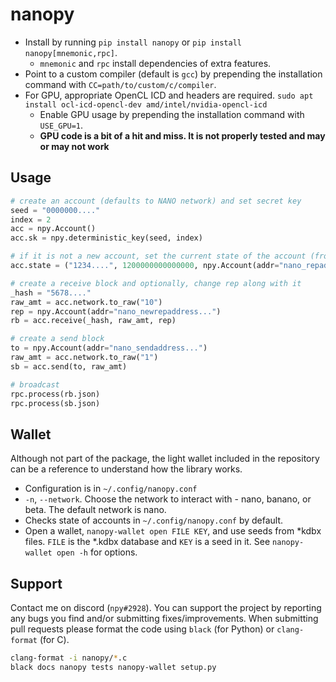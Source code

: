 # nanopy
* Install by running `pip install nanopy` or `pip install nanopy[mnemonic,rpc]`.
  * `mnemonic` and `rpc` install dependencies of extra features.
* Point to a custom compiler (default is `gcc`) by prepending the installation command with `CC=path/to/custom/c/compiler`.
* For GPU, appropriate OpenCL ICD and headers are required. `sudo apt install ocl-icd-opencl-dev amd/intel/nvidia-opencl-icd`
  * Enable GPU usage by prepending the installation command with `USE_GPU=1`.
  * **GPU code is a bit of a hit and miss. It is not properly tested and may or may not work**

## Usage
```py
# create an account (defaults to NANO network) and set secret key
seed = "0000000...."
index = 2
acc = npy.Account()
acc.sk = npy.deterministic_key(seed, index)

# if it is not a new account, set the current state of the account (frontier, raw bal, rep)
acc.state = ("1234....", 1200000000000000, npy.Account(addr="nano_repaddress..."))

# create a receive block and optionally, change rep along with it
_hash = "5678...."
raw_amt = acc.network.to_raw("10")
rep = npy.Account(addr="nano_newrepaddress...")
rb = acc.receive(_hash, raw_amt, rep)

# create a send block
to = npy.Account(addr="nano_sendaddress...")
raw_amt = acc.network.to_raw("1")
sb = acc.send(to, raw_amt)

# broadcast
rpc.process(rb.json)
rpc.process(sb.json)
```

## Wallet
Although not part of the package, the light wallet included in the repository can be a reference to understand how the library works.

* Configuration is in `~/.config/nanopy.conf`
* `-n`, `--network`. Choose the network to interact with - nano, banano, or beta. The default network is nano.
* Checks state of accounts in `~/.config/nanopy.conf` by default.
* Open a wallet, `nanopy-wallet open FILE KEY`, and use seeds from *kdbx files. `FILE` is the *.kdbx database and `KEY` is a seed in it. See `nanopy-wallet open -h` for options.

## Support
Contact me on discord (`npy#2928`). You can support the project by reporting any bugs you find and/or submitting fixes/improvements. When submitting pull requests please format the code using `black` (for Python) or `clang-format` (for C).
```sh
clang-format -i nanopy/*.c
black docs nanopy tests nanopy-wallet setup.py
```

